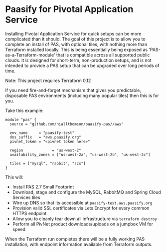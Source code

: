 # Paasify for Pivotal Application Service

Installing Pivotal Application Service for quick setups can be more complicated than it should. The goal of this project is to allow you to complete an install of PAS, with optional tiles, with nothing more than Terraform installed locally. This is being essentially being exposed as 'PAS-as-a-Terraform-module' that is compatible across all supported public clouds. It is designed for short-term, non-production setups, and is not intended to provide a PAS setup that can be upgraded over long periods of time.

Note: This project requires Terraform 0.12

If you need fire-and-forget mechanism that gives you predictable, disposable PAS environments (including many popular tiles) then this is for you.

Take this example:

```
module "pas" {
  source = "github.com/niallthomson/paasify-pas//aws"

  env_name     = "paasify-test"
  dns_suffix   = "aws.paasify.org"
  pivnet_token = "<pivnet token here>"

  region             = "us-west-2"
  availability_zones = ["us-west-2a", "us-west-2b", "us-west-2c"]

  tiles = ["mysql", "rabbit", "scs"]
}
```

This will:
- Install PAS 2.7 Small Footprint
- Download, stage and configure the MySQL, RabbitMQ and Spring Cloud Services tiles
- Wire up DNS so that its accessible at `paasify-test.aws.paasify.org`
- Provision valid SSL certificates via Lets Encrypt for every common HTTPS endpoint
- Allow you to cleanly tear down all infrastructure via `terraform destroy`
- Perform all PivNet product downloads/uploads on a jumpbox VM for speed

When the Terraform run completes there will be a fully working PAS installation, with endpoint information available from Terraform outputs.